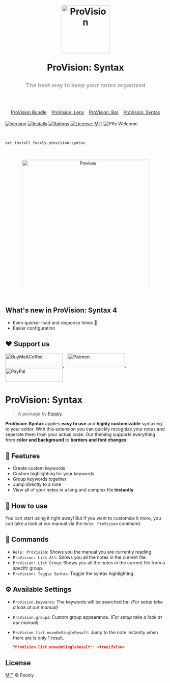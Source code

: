 <h1 align="center">
  <a title="ProVision" href="https://marketplace.visualstudio.com/items?itemName=fooxly.provision-syntax">
    <img src="https://assets.fooxly.com/extensions/provision/general/icon.png" alt="ProVision" height="150" />
  </a>
  <p>ProVision: Syntax</p>
  <p style="color: #A2A2A2; font-size: 18px;">The best way to keep your notes organized</p>
  <br>
  <p style="color: #3366BB; font-size: 14px; font-weight: normal;">
    <a href="https://marketplace.visualstudio.com/items?itemName=fooxly.provision">ProVision Bundle</a>&nbsp;&nbsp;&nbsp;
    <a href="https://marketplace.visualstudio.com/items?itemName=fooxly.provision-lens">ProVision: Lens</a>&nbsp;&nbsp;&nbsp;
    <a href="https://marketplace.visualstudio.com/items?itemName=fooxly.provision-bar">ProVision: Bar</a>&nbsp;&nbsp;&nbsp;
    <a href="https://marketplace.visualstudio.com/items?itemName=fooxly.provision-syntax">ProVision: Syntax</a>
  </p>
</h1>

[![Version](https://vsmarketplacebadge.apphb.com/version-short/fooxly.provision-syntax.svg)](https://marketplace.visualstudio.com/items?itemName=fooxly.provision-syntax)
[![Installs](https://vsmarketplacebadge.apphb.com/installs-short/fooxly.provision-syntax.svg)](https://marketplace.visualstudio.com/items?itemName=fooxly.provision-syntax)
[![Ratings](https://vsmarketplacebadge.apphb.com/rating-short/fooxly.provision-syntax.svg)](https://marketplace.visualstudio.com/items?itemName=fooxly.provision-syntax)
[![License: MIT](https://img.shields.io/badge/License-MIT-brightgreen.svg)](https://github.com/Fooxly/vscode-provision-syntax/blob/master/LICENSE)
![PRs Welcome](https://img.shields.io/badge/PRs-welcome-brightgreen.svg)

<br />

```sh
ext install fooxly.provision-syntax
```

<br />
<p align="center">
  <img src="https://assets.fooxly.com/extensions/provision/syntax/example.gif" alt="Preview" width="400" />
</p>
<br />

## What's new in ProVision: Syntax 4

* Even quicker load and response times 🚀
* Easier configuration

## ❤️ Support us

<p>
  <a title="BuyMeACoffee" href="https://www.buymeacoffee.com/fooxly">
    <img src="https://assets.fooxly.com/third_party/buymeacoffee.png" alt="BuyMeACoffee" width="180" height="43" />
  </a>&nbsp;&nbsp;
  <a title="Patreon" href="https://www.patreon.com/fooxly">
    <img src="https://assets.fooxly.com/third_party/patreon.png" alt="Patreon" width="180" height="43" />
  </a>&nbsp;&nbsp;
  <a title="PayPal" href="https://www.paypal.com/cgi-bin/webscr?cmd=_s-xclick&hosted_button_id=3GEYSYZFXV9GE">
    <img src="https://assets.fooxly.com/third_party/paypal.png" alt="PayPal" width="180" height="43" />
  </a>
</p>

# ProVision: Syntax

> A package by [Fooxly](https://www.fooxly.com).

**ProVision: Syntax** applies **easy to use** and **highly customizable** syntaxing to your editor. With this extension you can quickly recognize your notes and seperate them from your actual code. Our theming supports everything from **color and background** to **borders and font changes**!

## 📐 Features

* Create custom keywords
* Custom highlighting for your keywords
* Group keywords together
* Jump directly to a note
* View all of your notes in a long and complex file **instantly**

## 📙 How to use

You can start using it right away! But if you want to customize it more, you can take a look at our manual via the `Help: ProVision` command.

## 📕 Commands

* `Help: ProVision`: Shows you the manual you are currently reading.
* `ProVision: List All`: Shows you all the notes in the current file.
* `ProVision: List Group`: Shows you all the notes in the current file from a specifc group.
* `ProVision: Toggle Syntax`: Toggle the syntax highlighting.

## ⚙️ Available Settings

* `ProVision.keywords`: The keywords will be searched for. _(For setup take a look at our manual)_
* `ProVision.groups`: Custom group appearance. _(For setup take a look at our manual)_
* `ProVision.list.moveOnSingleResult`: Jump to the note instantly when there are is only 1 result.

    ```json
    "ProVision.list.moveOnSingleResult": <true|false>
    ```

## License

[MIT](https://github.com/Fooxly/vscode-provision-syntax/blob/master/LICENSE) &copy; Fooxly
